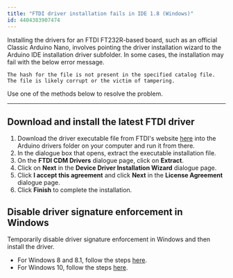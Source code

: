 ```yaml
---
title: "FTDI driver installation fails in IDE 1.8 (Windows)"
id: 4404383907474
---
```


Installing the drivers for an FTDI FT232R-based board, such as an official Classic Arduino Nano, involves pointing the driver installation wizard to the Arduino IDE installation driver subfolder. In some cases, the installation may fail with the below error message.

```
The hash for the file is not present in the specified catalog file. The file is likely corrupt or the victim of tampering.
```

Use one of the methods below to resolve the problem.

---

## Download and install the latest FTDI driver

1. Download the driver executable file from FTDI's website [here](https://ftdichip.com/drivers/vcp-drivers/) into the Arduino drivers folder on your computer and run it from there.
2. In the dialogue box that opens, extract the executable installation file.
3. On the **FTDI CDM Drivers** dialogue page, click on **Extract**.
4. Click on **Next** in the **Device Driver Installation Wizard** dialogue page.
5. Click **I accept this agreement** and click **Next** in the **License Agreement** dialogue page.
6. Click **Finish** to complete the installation.

## Disable driver signature enforcement in Windows

Temporarily disable driver signature enforcement in Windows and then install the driver.

* For Windows 8 and 8.1, follow the steps [here](https://www.manula.com/manuals/tridentrfid/timemachine/1/en/topic/how-to-disable-driver-signature-enforcement-under-windows-8-and-8-1).
* For Windows 10, follow the steps [here](https://www.auslogics.com/en/articles/disable-driver-signature-enforcement-on-windows-10/).
